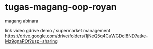 # tugas-magang-oop-royan
magang abinara 

link video gdrive demo / supermarket management
https://drive.google.com/drive/folders/1jNeQ5q4CuWGDcI8ND7atke-Mz9gnaPOf?usp=sharing
